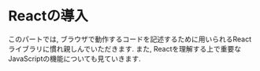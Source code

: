 # Reactの導入
このパートでは, ブラウザで動作するコードを記述するために用いられるReactライブラリに慣れ親しんでいただきます.
また, Reactを理解する上で重要なJavaScriptの機能についても見ていきます.